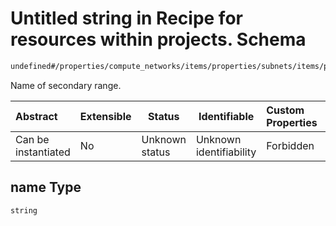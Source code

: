 # Untitled string in Recipe for resources within projects. Schema

```txt
undefined#/properties/compute_networks/items/properties/subnets/items/properties/secondary_ranges/items/properties/name
```

Name of secondary range.


| Abstract            | Extensible | Status         | Identifiable            | Custom Properties | Additional Properties | Access Restrictions | Defined In                                                                                                          |
| :------------------ | ---------- | -------------- | ----------------------- | :---------------- | --------------------- | ------------------- | ------------------------------------------------------------------------------------------------------------------- |
| Can be instantiated | No         | Unknown status | Unknown identifiability | Forbidden         | Allowed               | none                | [resources.schema.json\*](../../../../../../../../../../tmp/182028425/resources.schema.json "open original schema") |

## name Type

`string`
